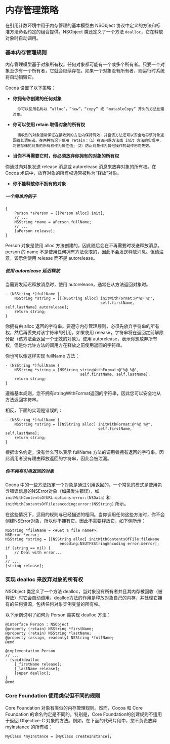 # 内存管理策略

在引用计数环境中用于内存管理的基本模型由 NSObject 协议中定义的方法和标准方法命名约定的组合提供。NSObject 类还定义了一个方法 `dealloc`，它在释放对象时自动调用。

### 基本内存管理规则

内存管理模型基于对象所有权。任何对象都可能有一个或多个所有者。只要一个对象至少有一个所有者，它就会继续存在。如果一个对象没有所有者，则运行时系统将自动销毁它。

Cocoa 设置了以下策略：

* **你拥有你创建的任何对象**

        你可以使用名称以 “alloc”，“new”，“copy” 或 “mutableCopy” 开头的方法创建对象。

* **你可以使用 retain 取得对象的所有权**

        接收到的对象通常保证在接收到的方法内保持有效，并且该方法还可以安全地将该对象返回给其调用者。在两种情况下使用 retain：（1）在访问器方法或 init 方法的实现中，将要存储的对象的所有权作为属性值;（2）防止对象作为其他操作的副作用而失效。

* **当你不再需要它时，你必须放弃你拥有的对象的所有权**

你通过向对象发送 release 消息或 autorelease 消息来放弃对象的所有权。在 Cocoa 术语中，放弃对象的所有权通常被称为“释放”对象。

* **你不能释放你不拥有的对象**

##### 一个简单的例子

```
{
    Person *aPerson = [[Person alloc] init];
    // ...
    NSString *name = aPerson.fullName;
    // ...
    [aPerson release];
}
```

Person 对象是使用 alloc 方法创建的，因此随后会在不再需要时发送释放消息。person 的 name 不是使用任何拥有方法获取的，因此不会发送释放消息。但请注意，该示例使用 release 而不是 autorelease。

##### 使用 autorelease 延迟释放

当需要发延迟释放消息时，使用 autorelease，通常在从方法返回对象时。

```
- (NSString *)fullName {
    NSString *string = [[[NSString alloc] initWithFormat:@"%@ %@",
                                          self.firstName, self.lastName] autorelease];
    return string;
}
```

你拥有由 alloc 返回的字符串。要遵守内存管理规则，必须先放弃字符串的所有权，然后再丢失对该字符串的引用。如果使用 release，字符串将在返回之前解除分配（该方法会返回一个无效的对象）。使用 autorelease，表示你想放弃所有权，但是你允许方法的调用方在释放之前使用返回的字符串。

你也可以像这样实现 fullName 方法：

```
- (NSString *)fullName {
    NSString *string = [NSString stringWithFormat:@"%@ %@",
                                 self.firstName, self.lastName];
    return string;
}
```

遵循基本规则，您不拥有stringWithFormat返回的字符串，因此您可以安全地从方法返回字符串。

相反，下面的实现是错误的：

```
- (NSString *)fullName {
    NSString *string = [[NSString alloc] initWithFormat:@"%@ %@",
                                         self.firstName, self.lastName];
    return string;
}
```

根据命名约定，没有什么可以表示 fullName 方法的调用者拥有返回的字符串。因此调用者没有理由释放返回的字符串，因此会被泄漏。

##### 你不拥有引用返回的对象

Cocoa 中的一些方法指定一个对象是通过引用返回的。一个常见的模式是使用包含错误信息的NSError对象（如果发生错误），如`initWithContentsOfURL:options:error:(NSData)` 和 `initWithContentsOfFile:encoding:error:(NSString)` 所示。

在这些情况下，适用的规则与已经描述的相同。当你调用任何这些方法时，你不会创建NSError对象，所以你不拥有它。因此不需要释放它，如下例所示：

```
NSString *fileName = <#Get a file name#>;
NSError *error;
NSString *string = [[NSString alloc] initWithContentsOfFile:fileName
                        encoding:NSUTF8StringEncoding error:&error];
if (string == nil) {
    // Deal with error...
}
// ...
[string release];
```

### 实现 dealloc 来放弃对象的所有权

NSObject 类定义了一个方法 dealloc，当对象没有所有者并且其内存被回收（被释放）时它会自动调用。dealloc方法的作用是释放对象自己的内存，并处理它拥有的任何资源，包括任何对象实例变量的所有权。

以下示例说明了如何为 Person 类实现 dealloc 方法：

```
@interface Person : NSObject
@property (retain) NSString *firstName;
@property (retain) NSString *lastName;
@property (assign, readonly) NSString *fullName;
@end
 
@implementation Person
// ...
- (void)dealloc
    [_firstName release];
    [_lastName release];
    [super dealloc];
}
@end
```

### Core Foundation 使用类似但不同的规则

Core Foundation 对象有类似的内存管理规则。然而，Cocoa 和 Core Foundation 的命名约定是不同的。特别是，Core Foundation的创建规则不适用于返回 Objective-C 对象的方法。例如，在下面的代码片段中，您不负责放弃 myInstance 的所有权：

```
MyClass *myInstance = [MyClass createInstance];
```



